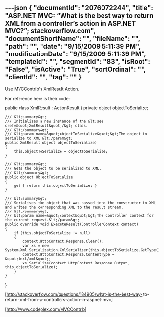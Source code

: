 ---json
{
  "documentId": "2076072244",
  "title": "ASP.NET MVC: “What is the best way to return XML from a controller’s action in ASP.NET MVC?”; stackoverflow.com",
  "documentShortName": "",
  "fileName": "",
  "path": "",
  "date": "9/15/2009 5:11:39 PM",
  "modificationDate": "9/15/2009 5:11:39 PM",
  "templateId": "",
  "segmentId": "83",
  "isRoot": "False",
  "isActive": "True",
  "sortOrdinal": "",
  "clientId": "",
  "tag": ""
}
---

Use MVCContrib's XmlResult Action.

For reference here is their code:

public class XmlResult : ActionResult
{
    private object objectToSerialize;

    /// &lt;summary&gt;
    /// Initializes a new instance of the &lt;see cref=&quot;XmlResult&quot;/&gt; class.
    /// &lt;/summary&gt;
    /// &lt;param name=&quot;objectToSerialize&quot;&gt;The object to serialize to XML.&lt;/param&gt;
    public XmlResult(object objectToSerialize)
    {
        this.objectToSerialize = objectToSerialize;
    }

    /// &lt;summary&gt;
    /// Gets the object to be serialized to XML.
    /// &lt;/summary&gt;
    public object ObjectToSerialize
    {
        get { return this.objectToSerialize; }
    }

    /// &lt;summary&gt;
    /// Serialises the object that was passed into the constructor to XML and writes the corresponding XML to the result stream.
    /// &lt;/summary&gt;
    /// &lt;param name=&quot;context&quot;&gt;The controller context for the current request.&lt;/param&gt;
    public override void ExecuteResult(ControllerContext context)
    {
        if (this.objectToSerialize != null)
        {
            context.HttpContext.Response.Clear();
            var xs = new System.Xml.Serialization.XmlSerializer(this.objectToSerialize.GetType());
            context.HttpContext.Response.ContentType = &quot;text/xml&quot;;
            xs.Serialize(context.HttpContext.Response.Output, this.objectToSerialize);
        }
    }
}

[http://stackoverflow.com/questions/134905/what-is-the-best-way-
    to-return-xml-from-a-controllers-action-in-aspnet-mvc]

[http://www.codeplex.com/MVCContrib]
